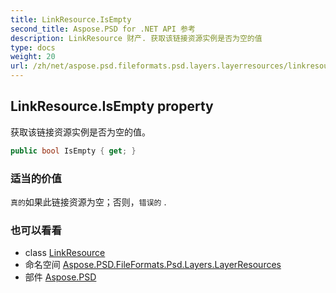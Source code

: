 ```yaml
---
title: LinkResource.IsEmpty
second_title: Aspose.PSD for .NET API 参考
description: LinkResource 财产. 获取该链接资源实例是否为空的值
type: docs
weight: 20
url: /zh/net/aspose.psd.fileformats.psd.layers.layerresources/linkresource/isempty/
---
```

## LinkResource.IsEmpty property

获取该链接资源实例是否为空的值。

```csharp
public bool IsEmpty { get; }
```

### 适当的价值

`真的`如果此链接资源为空；否则，`错误的` .

### 也可以看看

* class [LinkResource](../)
* 命名空间 [Aspose.PSD.FileFormats.Psd.Layers.LayerResources](../../linkresource/)
* 部件 [Aspose.PSD](../../../)


